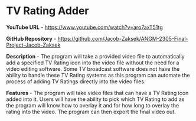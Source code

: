 # TV Rating Adder

**YouTube URL** - https://www.youtube.com/watch?v=aro7axT51tg

**GitHub Repository** - https://github.com/Jacob-Zaksek/ANGM-2305-Final-Project-Jacob-Zaksek

**Description** - The program will take a provided video file to automatically add a specified TV Rating icon into the video file without the need for a video editing software. Some TV broadcast software does not have the ability to handle these TV Rating systems as this program can automate the process of adding TV Ratings directly into the video files.

**Features** - The program will take video files that can have a TV Rating icon added into it. Users will have the ability to pick which TV Rating to add as the program will know how to overlay it and for how long to overlay the rating into the video. The program can then export the final video out.



